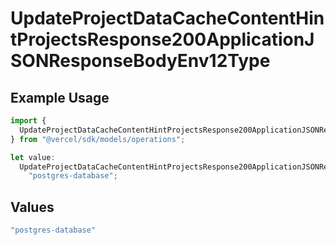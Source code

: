 # UpdateProjectDataCacheContentHintProjectsResponse200ApplicationJSONResponseBodyEnv12Type

## Example Usage

```typescript
import {
  UpdateProjectDataCacheContentHintProjectsResponse200ApplicationJSONResponseBodyEnv12Type,
} from "@vercel/sdk/models/operations";

let value:
  UpdateProjectDataCacheContentHintProjectsResponse200ApplicationJSONResponseBodyEnv12Type =
    "postgres-database";
```

## Values

```typescript
"postgres-database"
```